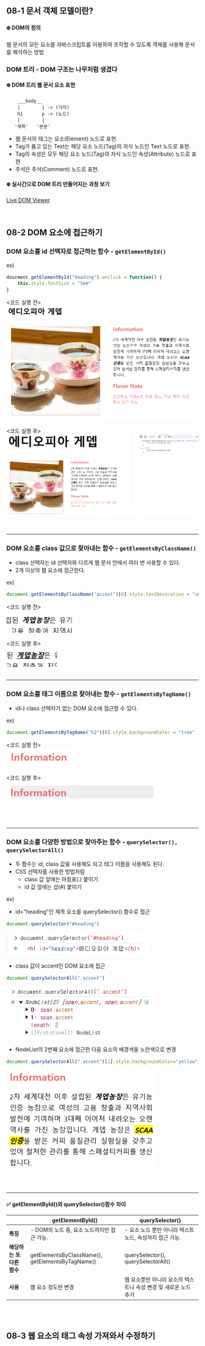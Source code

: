 ## 08-1 문서 객체 모델이란?<br>
#### ❄️ DOM의 정의 <br>

웹 문서의 모든 요소를 자바스크립트를 이용하여 조작할 수 있도록 객체를 사용해 문서를 해석하는 방법
<br>

### DOM 트리 - DOM 구조는 나무처럼 생겼다
#### ❄️ DOM 트리 웹 문서 요소 표현

```
    ___body__
    |        | -> (가지)
    h1       p -> (노드)
    |        |
   '제목'   '본문'
```

- 웹 문서의 태그는 요소(Element) 노드로 표현.
- Tag가 품고 있는 Text는 해당 요소 노드(Tag)의 자식 노드인 Text 노드로 표현.
- Tag의 속성은 모두 해당 요소 노드(Tag)의 자식 노드인 속성(Attribute) 노드로 표현
- 주석은 주석(Comment) 노드로 표현.

#### ❄️ 실시간으로 DOM 트리 만들어지는 과정 보기

[Live DOM Viewer](http://software.hixie.ch/utilities/js/live-dom-viewer/)
<br>

<br>


## 08-2 DOM 요소에 접근하기
### DOM 요소를 id 선택자로 접근하는 함수 - <code>getElementById()</code>

ex)
```javascript
doucment.getElementById("heading").onclick = function() {
    this.style.fontSize = "5em"
}
```
<코드 실행 전><br>
![alt text](images/image1.png)

<코드 실행 후><br>
![alt text](images/image2.png)
<br>

<br>

---

### DOM 요소를 class 값으로 찾아내는 함수 - <code>getElementsByClassName()</code>

- class 선택자는 id 선택자와 다르게 웹 문서 안에서 여러 번 사용할 수 있다.
- 2개 이상의 웹 요소에 접근한다.

ex)
```javascript
document.getElementsByClassName("accent")[0].style.textDecoration = "underline"
```

<코드 실행 전><br>
![alt text](images/image3.png)

<코드 실행 후><br>
![alt text](images/image4.png)
<br>
<br>

---

### DOM 요소를 태그 이름으로 찾아내는 함수 - <code>getElementsByTagName()</code>

- id나 class 선택자가 없는 DOM 요소에 접근할 수 있다.

ex)
```javascript
document.getElementsByTagName("h2")[0].style.backgroundColor = "tree"
```
<코드 실행 전><br>
![alt text](images/image5.png)


<코드 실행 후><br>
![alt text](images/image6.png)

<br>

<br>

---

### DOM 요소를 다양한 방법으로 찾아주는 함수 - <code>querySelector(), querySelectorAll()</code>

- 두 함수는 id, class 값을 사용해도 되고 태그 이름을 사용해도 된다.
- CSS 선택자를 사용한 방법처럼
    - class 값 앞에는 마침표(.) 붙이기
    - id 값 앞에는 샵(#) 붙이기

ex) <br>
- id="heading"인 제목 요소를 querySelector() 함수로 접근
```javascript
document.querySelector("#heading")
```
![alt text](images/image7.png)

- class 값이 accent인 DOM 요소에 접근
```javascript
document.querySelectorAll(".accent")
```
![alt text](images/image8.png)

- NodeList의 2번째 요소에 접근한 다음 요소의 배경색을 노란색으로 변경
```javascript
document.querySelectorAll(".accent")[1].style.backgroundColor="yellow"
```
![alt text](images/image9.png)
<br>

<br>

---

#### ✅ getElementById()와 querySelector()함수 차이

| | getElementById() | querySelector() |
|---|---|---|
| <b>특징</b> | - DOM의 노드 중, 요소 노드까지만 접근 가능.| - 요소 노드 뿐만 아니라 텍스트 노드, 속성까지 접근 가능. |
| <b>해당하는 또 다른 함수</b> | getElementsByClassName(), getElementsByTagName() | querySelector(), querySelectorAll() |
| <b>사용</b> | 웹 요소 정도만 변경 | 웹 요소뿐만 아니라 요소의 텍스트나 속성 변경 및 새로운 노드 추가

<br>

<br>

## 08-3 웹 요소의 태그 속성 가져와서 수정하기



